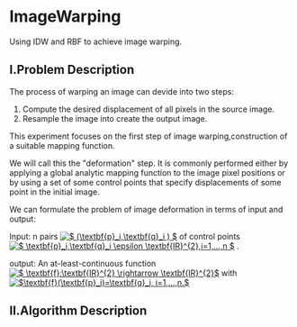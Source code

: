 # ImageWarping
Using IDW and RBF to achieve image warping.

## Ⅰ.Problem Description

The process of warping an image can devide into two steps:

1. Compute the desired displacement of all pixels in the source image.
2. Resample the image into create the output image.

This experiment focuses on the first step of image warping,construction of a suitable mapping function.

We will call this the "deformation" step. It is commonly performed either by applying a global analytic mapping function to 
the image pixel positions or by using a set of some control points that specify displacements of some point in the initial image.

We can formulate the problem of image deformation in terms of input and output:

Input: n pairs <a href="https://www.codecogs.com/eqnedit.php?latex=$&space;(\textbf{p}_i,\textbf{q}_i&space;)&space;$" target="_blank"><img src="https://latex.codecogs.com/gif.latex?$&space;(\textbf{p}_i,\textbf{q}_i&space;)&space;$" title="$ (\textbf{p}_i,\textbf{q}_i ) $" /></a> of control points
<a href="https://www.codecogs.com/eqnedit.php?latex=$&space;\textbf{p}_i,\textbf{q}_i&space;\epsilon&space;\textbf{IR}^{2},i=1,...,n&space;$" target="_blank"><img src="https://latex.codecogs.com/gif.latex?$&space;\textbf{p}_i,\textbf{q}_i&space;\epsilon&space;\textbf{IR}^{2},i=1,...,n&space;$" title="$ \textbf{p}_i,\textbf{q}_i \epsilon \textbf{IR}^{2},i=1,...,n $" /></a> .

output: An at-least-continuous function <a href="https://www.codecogs.com/eqnedit.php?latex=$&space;\textbf{f}:\textbf{IR}^{2}&space;\rightarrow&space;\textbf{IR}^{2}$" target="_blank"><img src="https://latex.codecogs.com/gif.latex?$&space;\textbf{f}:\textbf{IR}^{2}&space;\rightarrow&space;\textbf{IR}^{2}$" title="$ \textbf{f}:\textbf{IR}^{2} \rightarrow \textbf{IR}^{2}$" /></a> with <a href="https://www.codecogs.com/eqnedit.php?latex=$\textbf{f}(\textbf{p}_i)=\textbf{q}_i,&space;i=1,...,n.$" target="_blank"><img src="https://latex.codecogs.com/gif.latex?$\textbf{f}(\textbf{p}_i)=\textbf{q}_i,&space;i=1,...,n.$" title="$\textbf{f}(\textbf{p}_i)=\textbf{q}_i, i=1,...,n.$" /></a>

## Ⅱ.Algorithm Description

